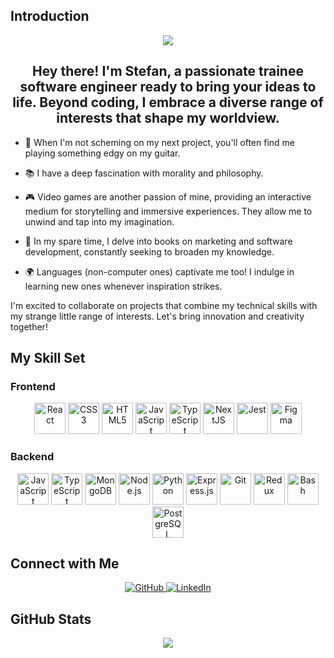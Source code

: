 ## Introduction
<div align="center">
  <img src="https://media.tenor.com/yCFHzEvKa9MAAAAi/hello.gif" />
</div>


### <h2 align="center">Hey there! I'm Stefan, a passionate trainee software engineer ready to bring your ideas to life. Beyond coding, I embrace a diverse range of interests that shape my worldview.</h2>

- 🎸 When I'm not scheming on my next project, you'll often find me playing something edgy on my guitar.

- 📚 I have a deep fascination with morality and philosophy.

- 🎮 Video games are another passion of mine, providing an interactive medium for storytelling and immersive experiences. They allow me to unwind and tap into my imagination.

- 📖 In my spare time, I delve into books on marketing and software development, constantly seeking to broaden my knowledge.

- 🌍 Languages (non-computer ones) captivate me too! I indulge in learning new ones whenever inspiration strikes.

I'm excited to collaborate on projects that combine my technical skills with my strange little range of interests. Let's bring innovation and creativity together!

## My Skill Set

### Frontend

<div align="center">
<img src="https://profilinator.rishav.dev/skills-assets/react-original-wordmark.svg" alt="React" height="50" />
<img src="https://profilinator.rishav.dev/skills-assets/css3-original-wordmark.svg" alt="CSS3" height="50" />
<img src="https://profilinator.rishav.dev/skills-assets/html5-original-wordmark.svg" alt="HTML5" height="50" />
<img src="https://profilinator.rishav.dev/skills-assets/javascript-original.svg" alt="JavaScript" height="50" />
<img src="https://profilinator.rishav.dev/skills-assets/typescript-original.svg" alt="TypeScript" height="50" />
<img src="https://profilinator.rishav.dev/skills-assets/nextjs.png" alt="NextJS" height="50" />
<img src="https://profilinator.rishav.dev/skills-assets/jest.svg" alt="Jest" height="50" />
<img src="https://profilinator.rishav.dev/skills-assets/figma-icon.svg" alt="Figma" height="50" />
</div>

### Backend

<div align="center">
<img src="https://profilinator.rishav.dev/skills-assets/javascript-original.svg" alt="JavaScript" height="50" />
<img src="https://profilinator.rishav.dev/skills-assets/typescript-original.svg" alt="TypeScript" height="50" />
<img src="https://profilinator.rishav.dev/skills-assets/mongodb-original-wordmark.svg" alt="MongoDB" height="50" />
<img src="https://profilinator.rishav.dev/skills-assets/nodejs-original-wordmark.svg" alt="Node.js" height="50" />
<img src="https://profilinator.rishav.dev/skills-assets/python-original.svg" alt="Python" height="50" />
<img src="https://profilinator.rishav.dev/skills-assets/express-original-wordmark.svg" alt="Express.js" height="50" />
<img src="https://profilinator.rishav.dev/skills-assets/git-scm-icon.svg" alt="Git" height="50" />
<img src="https://profilinator.rishav.dev/skills-assets/redux-original.svg" alt="Redux" height="50" />
<img src="https://profilinator.rishav.dev/skills-assets/gnu_bash-icon.svg" alt="Bash" height="50" />
<img src="https://profilinator.rishav.dev/skills-assets/postgresql-original-wordmark.svg" alt="PostgreSQL" height="50" />
</div>

## Connect with Me

<p align="center">
  <a href="https://github.com/sord-dev">
    <img src="https://img.shields.io/badge/github-%2324292e.svg?&style=for-the-badge&logo=github&logoColor=white" alt="GitHub">
  </a>
  <a href="https://linkedin.com/in/stefansyrett">
    <img src="https://img.shields.io/badge/linkedin-%231E77B5.svg?&style=for-the-badge&logo=linkedin&logoColor=white" alt="LinkedIn">
  </a>
</p>

## GitHub Stats

<div align="center">
<img src="https://github-readme-stats.vercel.app/api?username=sord-dev&show_icons=true&count_private=true&hide_border=true" />
</div>
